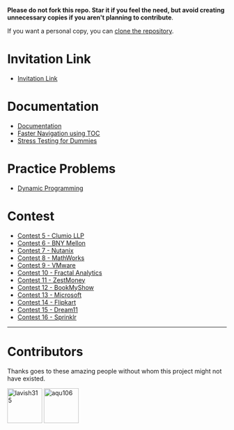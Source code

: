 **Please do not fork this repo. Star it if you feel the need, but avoid creating unnecessary copies if you aren't planning to contribute**.

If you want a personal copy, you can [clone the repository](https://help.github.com/en/github/creating-cloning-and-archiving-repositories/cloning-a-repository).

# Invitation Link
* [Invitation Link](invitation-link/invitation-link.md)

# Documentation
* [Documentation](documentation/documentation.md)
* [Faster Navigation using TOC](documentation/faster-navigation.md)
* [Stress Testing for Dummies](documentation/stress-testing.md)
 
# Practice Problems
* [Dynamic Programming](practice-problems/dp/atcoder/dp-atcoder.md)
 
# Contest
* [Contest 5 - Clumio LLP](clumio/set-1/clumio-set-1.md)
* [Contest 6 - BNY Mellon](bny-mellon/set-1/bny-mellon-set-1.md)
* [Contest 7 - Nutanix](nutanix/set-3/nutanix-set-3.md)
* [Contest 8 - MathWorks](mathworks/set-1/mathworks-set-1.md)
* [Contest 9 - VMware](vm-ware/set-1/vm-ware-set-1.md)
* [Contest 10 - Fractal Analytics](fractal/set-2/fractal-set-2.md)
* [Contest 11 - ZestMoney](zestmoney/set-1/zestmoney-set-1.md)
* [Contest 12 - BookMyShow](book-my-show/set-1/book-my-show-set-1.md)
* [Contest 13 - Microsoft](microsoft/set-1/microsoft-set-1.md)
* [Contest 14 - Flipkart](flipkart/set-1/flipkart-set-1.md)
* [Contest 15 - Dream11](dream11/set-1/dream11-set-1.md)
* [Contest 16 - Sprinklr](sprinklr/set-2/sprinklr-set-2.md)

----

# Contributors
Thanks goes to these amazing people without whom this project might not have existed.

<a href="https://github.com/lavish315"><img src="https://avatars.githubusercontent.com/lavish315?v=3" title="lavish315" width="80" height="80"></a>
<a href="https://github.com/aqu106"><img src="https://avatars.githubusercontent.com/aqu106?v=3" title="aqu106" width="80" height="80"></a>


